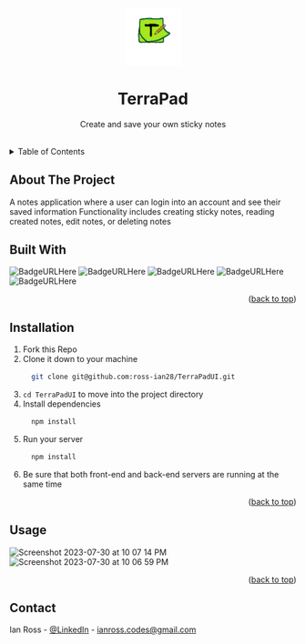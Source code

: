 <a name="readme-top"></a>


<!-- PROJECT LOGO -->
<br />
<div align="center">
  <img src="./src/logo.png" alt="Logo" width="20%" height="20%" >
  <h1 align="center">TerraPad</h1>
  <p align="center">
    Create and save your own sticky notes
    <br />
    <br />
  </p>
</div>


<!-- TABLE OF CONTENTS -->
<details>
  <summary>Table of Contents</summary>
  <ol>
    <li>
      <a href="#about-the-project">About The Project</a>
      <ul>
        <li><a href="#built-with">Built With</a></li>
      </ul>
    </li>
      <li><a href="#installation">Installation</a></li>
    <li><a href="#usage">Usage</a></li>
    <li><a href="#contact">Contact</a></li>
  </ol>
</details>



<!-- ABOUT THE PROJECT -->
## About The Project

A notes application where a user can login into an account and see their saved information
Functionality includes creating sticky notes, reading created notes, edit notes, or deleting notes



## Built With
  ![BadgeURLHere](https://img.shields.io/badge/React-20232A?style=for-the-badge&logo=react&logoColor=61DAFB)
  ![BadgeURLHere](https://img.shields.io/badge/JavaScript-323330?style=for-the-badge&logo=javascript&logoColor=F7DF1E)
  ![BadgeURLHere](https://img.shields.io/badge/CSS3-1572B6?style=for-the-badge&logo=css3&logoColor=white)
  ![BadgeURLHere](https://img.shields.io/badge/HTML5-E34F26?style=for-the-badge&logo=html5&logoColor=white)
  ![BadgeURLHere](https://img.shields.io/badge/json-5E5C5C?style=for-the-badge&logo=json&logoColor=white)
  <p align="right">(<a href="#readme-top">back to top</a>)</p>

  
## Installation

1. Fork this Repo
2. Clone it down to your machine
   ```sh
     git clone git@github.com:ross-ian28/TerraPadUI.git
   ```
4. `cd TerraPadUI` to move into the project directory
5. Install dependencies
   ```sh
     npm install
   ```
6. Run your server
   ```sh
     npm install
   ```
8. Be sure that both front-end and back-end servers are running at the same time

<p align="right">(<a href="#readme-top">back to top</a>)</p>



<!-- USAGE EXAMPLES -->
## Usage
<img width="400" alt="Screenshot 2023-07-30 at 10 07 14 PM" src="https://github.com/ross-ian28/TerraPadUI/assets/92543573/ee57d34e-9f31-43c9-a811-d32c144a249c">
<br>
<img width="400" alt="Screenshot 2023-07-30 at 10 06 59 PM" src="https://github.com/ross-ian28/TerraPadUI/assets/92543573/73757cd5-08b2-4d12-8c88-aa9639efe285">


<p align="right">(<a href="#readme-top">back to top</a>)</p>


<!-- CONTACT -->
## Contact

Ian Ross - [@LinkedIn](https://github.com/ross-ian28) - ianross.codes@gmail.com
